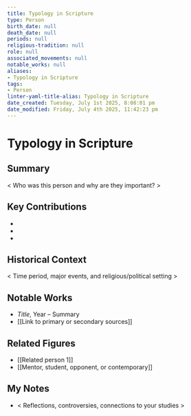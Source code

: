 ```yaml
---
title: Typology in Scripture
type: Person
birth_date: null
death_date: null
periods: null
religious-tradition: null
role: null
associated_movements: null
notable_works: null
aliases:
- Typology in Scripture
tags:
- Person
linter-yaml-title-alias: Typology in Scripture
date_created: Tuesday, July 1st 2025, 8:08:01 pm
date_modified: Friday, July 4th 2025, 11:42:23 pm
---
```


# Typology in Scripture

## Summary
< Who was this person and why are they important? >

## Key Contributions
- 
- 
- 

## Historical Context
< Time period, major events, and religious/political setting >

## Notable Works
- *Title*, Year – Summary
- [[Link to primary or secondary sources]]


## Related Figures
- [[Related person 1]]
- [[Mentor, student, opponent, or contemporary]]

## My Notes
- < Reflections, controversies, connections to your studies >
